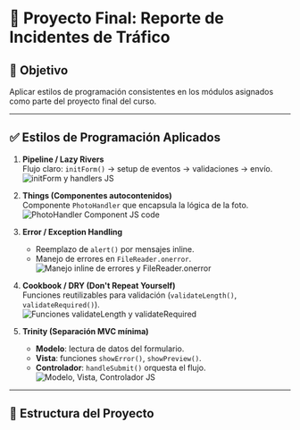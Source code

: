 # 📢 Proyecto Final: Reporte de Incidentes de Tráfico

## 🧠 Objetivo
Aplicar estilos de programación consistentes en los módulos asignados como parte del proyecto final del curso.

---

## ✅ Estilos de Programación Aplicados

1. **Pipeline / Lazy Rivers**  
   Flujo claro: `initForm()` → setup de eventos → validaciones → envío.  
   ![initForm y handlers JS](path/to/imagen_pipeline.png)

2. **Things (Componentes autocontenidos)**  
   Componente `PhotoHandler` que encapsula la lógica de la foto.  
   ![PhotoHandler Component JS code](path/to/imagen_photohandler.png)

3. **Error / Exception Handling**  
   - Reemplazo de `alert()` por mensajes inline.  
   - Manejo de errores en `FileReader.onerror`.  
   ![Manejo inline de errores y FileReader.onerror](path/to/imagen_error_handling.png)

4. **Cookbook / DRY (Don't Repeat Yourself)**  
   Funciones reutilizables para validación (`validateLength()`, `validateRequired()`).  
   ![Funciones validateLength y validateRequired](path/to/imagen_validacion.png)

5. **Trinity (Separación MVC mínima)**  
   - **Modelo**: lectura de datos del formulario.  
   - **Vista**: funciones `showError()`, `showPreview()`.  
   - **Controlador**: `handleSubmit()` orquesta el flujo.  
   ![Modelo, Vista, Controlador JS](path/to/imagen_trinity.png)

---

## 📄 Estructura del Proyecto

